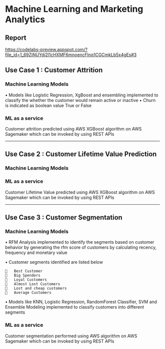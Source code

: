 # Machine Learning and Marketing Analytics

## Report

https://codelabs-preview.appspot.com/?file_id=1_69ZjNUYdj2l1cHXMF6mnoencFInq1CGCmkLb5x4gEs#3

## Use Case 1 : Customer Attrition
### Machine Learning Models

•	Models like Logistic Regression, XgBoost and ensembling implemented to classify the whether the customer would remain active or inactive
•	Churn is indicated as boolean value True or False

### ML as a service

Customer attrition predicted using AWS XGBoost algorithm on AWS Sagemaker which can be invoked by using REST APIs

---------------------------------------------------------------------------------------------------------------------------------
## Use Case 2 : Customer Lifetime Value Prediction
### Machine Learning Models

### ML as a service

Customer Lifetime Value predicted using AWS XGBoost algorithm on AWS Sagemaker which can be invoked by using REST APIs

----------------------------------------------------------------------------------------
## Use Case 3 : Customer Segmentation

### Machine Learning Models

•	RFM Analysis implemented to identify the segments based on customer behavior by generating the rfm score of customers by calculating recency, frequency and monetary value 

•	Customer segments identified are listed below

    	Best Customer
    	Big Spenders
    	Loyal Customers
    	Almost Lost Customers
    	Lost and cheap customers
    	Average Customers

•	Models like KNN, Logistic Regression, RandomForest Classifier, SVM and Ensemble Modeling implemented to classify customers into different segments
 
### ML as a service

Customer segmentation performed using AWS algorithm on AWS Sagemaker which can be invoked by using REST APIs


